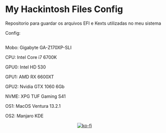 # My Hackintosh Files Config
Repositorio para guardar os arquivos EFI e Kexts utilizadas no meu sistema 

Config:
##
Mobo: Gigabyte GA-Z170XP-SLI

CPU: Intel Core i7 6700K

GPU0: Intel HD 530

GPU1: AMD RX 6600XT

GPU2: Nvidia GTX 1060 6Gb

NVME: XPG TUF Gaming S41


OS1: MacOS Ventura 13.2.1

OS2: Manjaro KDE



<div align='center'>
		
[![ko-fi](https://ko-fi.com/img/githubbutton_sm.svg)](https://ko-fi.com/N4N2DC6XA)
		
</div>
